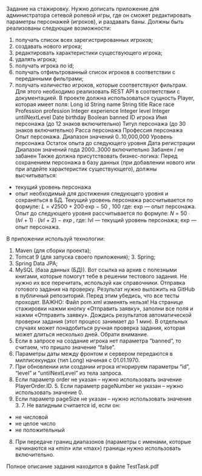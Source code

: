 Задание на стажировку.
Нужно дописать приложение для администратора сетевой ролевой игры, где он сможет редактировать параметры персонажей (игроков), и раздавать баны. Должны быть реализованы следующие возможности:
1. получать список всех зарегистрированных игроков;
2. создавать нового игрока;
3. редактировать характеристики существующего игрока;
4. удалять игрока;
5. получать игрока по id;
6. получать отфильтрованный список игроков в соответствии с переданными фильтрами;
7. получать количество игроков, которые соответствуют фильтрам.
Для этого необходимо реализовать REST API в соответствии с документацией. В проекте должна использоваться сущность Player, которая имеет поля:
   Long id
String name
String title
Race race
Profession profession Integer experience Integer level
Integer untilNextLevel Date birthday
Boolean banned
ID игрока
Имя персонажа (до 12 знаков включительно) Титул персонажа (до 30 знаков включительно) Расса персонажа
Профессия персонажа
Опыт персонажа. Диапазон значений 0..10,000,000 Уровень персонажа
Остаток опыта до следующего уровня
Дата регистрации
Диапазон значений года 2000..3000 включительно Забанен / не забанен
                    Также должна присутствовать бизнес-логика:
Перед сохранением персонажа в базу данных (при добавлении нового или при апдейте характеристик существующего), должны высчитываться:
- текущий уровень персонажа
- опыт необходимый для достижения следующего уровня
и сохраняться в БД. Текущий уровень персонажа рассчитывается по формуле:
𝐿 = √2500 + 200·exp − 50 , 100
где:
exp — опыт персонажа.
Опыт до следующего уровня рассчитывается по формуле:
𝑁 = 50 ∙ (𝑙𝑣𝑙 + 1) ∙ (𝑙𝑣𝑙 + 2) − 𝑒𝑥𝑝 ,
где:
lvl — текущий уровень персонажа; exp — опыт персонажа.
  
В приложении используй технологии:
1. Maven (для сборки проекта);
2. Tomcat 9 (для запуска своего приложения); 3. Spring;
4. Spring Data JPA;
5. MySQL (база данных (БД)).
Вот ссылка на архив с полезными книгами, которые помогут тебе в решении тестового задания. Не нужно их все перечитать, используй как справочники.
Отправка готового задания на проверку.
Результат нужно выложить на GitHub в публичный репозиторий.
Перед этим убедись, что все тесты проходят. ВАЖНО: Файл pom.xml изменять нельзя!
На странице стажировки нажми кнопку «Отправить заявку», заполни все поля и нажми «Отправить заявку». Дождись результатов автоматической проверки задания (этот процесс занимает до 1 мин). В отдельных случаях может понадобиться ручная проверка задания, которая может длиться несколько дней.
Обрати внимание.
1. Если в запросе на создание игрока нет параметра “banned”, то считаем, что пришло значение “false”.
2. Параметры даты между фронтом и сервером передаются в миллисекундах (тип Long) начиная с 01.01.1970.
3. При обновлении или создании игрока игнорируем параметры “id”, “level” и “untilNextLevel” из тела запроса.
4. Если параметр order не указан – нужно использовать значение PlayerOrder.ID. 5. Если параметр pageNumber не указан – нужно использовать значение 0.
6. Если параметр pageSize не указан – нужно использовать значение 3. 7. Не валидным считается id, если он:
- не числовой
- не целое число
- не положительный
8. При передаче границ диапазонов (параметры с именами, которые начинаются на «min» или «max») границы нужно использовать включительно.


Полное описание задания находится в файле TestTask.pdf
